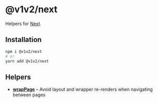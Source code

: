 # @v1v2/next

Helpers for [Next](https://nextjs.org/).

## Installation

```sh
npm i @v1v2/next
# or
yarn add @v1v2/next
```

## Helpers

- [**wrapPage**](src/wrapPage#readme) – Avoid layout and wrapper re-renders when navigating between pages
